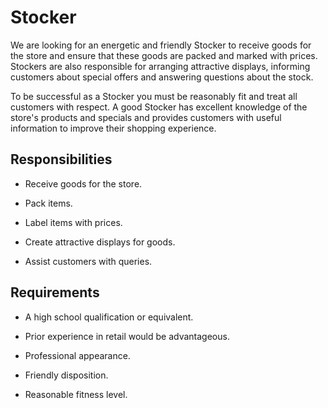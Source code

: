 # Stocker

We are looking for an energetic and friendly Stocker to receive goods for the store and ensure that these goods are packed and marked with prices. Stockers are also responsible for arranging attractive displays, informing customers about special offers and answering questions about the stock.

To be successful as a Stocker you must be reasonably fit and treat all customers with respect. A good Stocker has excellent knowledge of the store's products and specials and provides customers with useful information to improve their shopping experience.

## Responsibilities

* Receive goods for the store.

* Pack items.

* Label items with prices.

* Create attractive displays for goods.

* Assist customers with queries.

## Requirements

* A high school qualification or equivalent.

* Prior experience in retail would be advantageous.

* Professional appearance.

* Friendly disposition.

* Reasonable fitness level.

